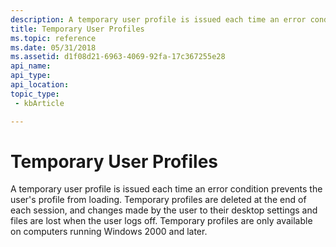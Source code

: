 ```yaml
---
description: A temporary user profile is issued each time an error condition prevents the user's profile from loading.
title: Temporary User Profiles
ms.topic: reference
ms.date: 05/31/2018
ms.assetid: d1f08d21-6963-4069-92fa-17c367255e28
api_name: 
api_type: 
api_location: 
topic_type: 
 - kbArticle

---
```


# Temporary User Profiles

A temporary user profile is issued each time an error condition prevents the user's profile from loading. Temporary profiles are deleted at the end of each session, and changes made by the user to their desktop settings and files are lost when the user logs off. Temporary profiles are only available on computers running Windows 2000 and later.

 

 



